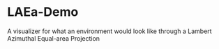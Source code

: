 # LAEa-Demo
A visualizer for what an environment would look like through a Lambert Azimuthal Equal-area Projection
